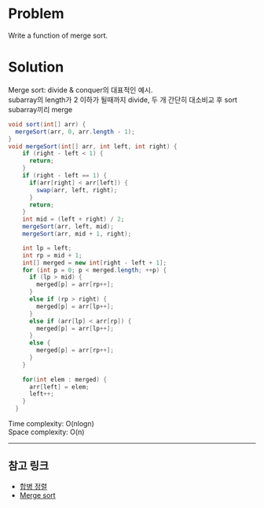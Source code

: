 # Problem
Write a function of merge sort.

# Solution

Merge sort: divide & conquer의 대표적인 예시.<br/>
subarray의 length가 2 이하가 될때까지 divide, 두 개 간단히 대소비교 후 sort<br/>
subarray끼리 merge

```java
void sort(int[] arr) {
  mergeSort(arr, 0, arr.length - 1);
}
void mergeSort(int[] arr, int left, int right) {
    if (right - left < 1) {
      return;
    }
    if (right - left == 1) {
      if(arr[right] < arr[left]) {
      	swap(arr, left, right);
      }
      return;
    }
    int mid = (left + right) / 2;
    mergeSort(arr, left, mid);
    mergeSort(arr, mid + 1, right);

    int lp = left;
    int rp = mid + 1;
    int[] merged = new int[right - left + 1];
    for (int p = 0; p < merged.length; ++p) {
      if (lp > mid) {
        merged[p] = arr[rp++];
      }
      else if (rp > right) {
        merged[p] = arr[lp++];
      }
      else if (arr[lp] < arr[rp]) {
        merged[p] = arr[lp++];
      }
      else {
        merged[p] = arr[rp++];
      }
    }
    
    for(int elem : merged) {
      arr[left] = elem;
      left++;
    }
  }
```

Time complexity: O(nlogn)<br/>
Space complexity: O(n)

<hr/>

## 참고 링크
- [합병 정렬](https://ko.wikipedia.org/wiki/%ED%95%A9%EB%B3%91_%EC%A0%95%EB%A0%AC)
- [Merge sort](https://www.geeksforgeeks.org/merge-sort/)
